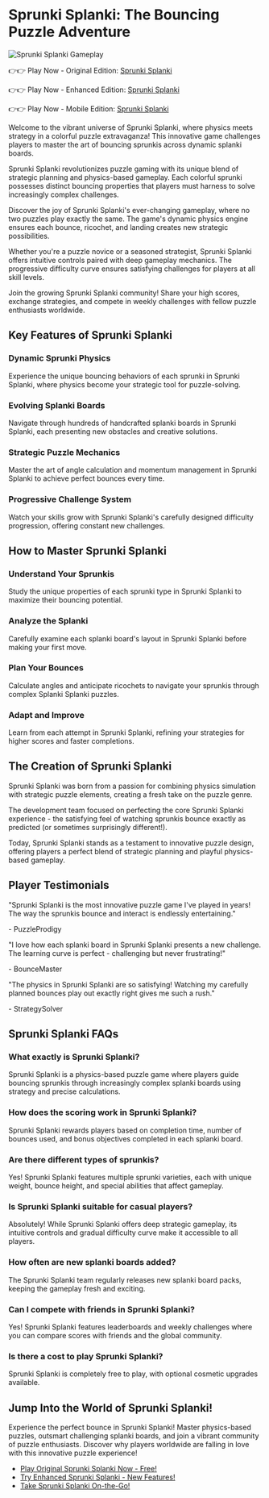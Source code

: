 # Sprunki Splanki: The Bouncing Puzzle Adventure

![Sprunki Splanki Gameplay](https://raw.githubusercontent.com/sprunkiscrunkly/sprunki-splanki/refs/heads/main/sprunki-splanki-gameplay.gif "Sprunki Splanki in Action")

👉👉 Play Now - Original Edition: [Sprunki Splanki](https://sprunksters.com/sprunki-splanki/ "Sprunki Splanki")

👉👉 Play Now - Enhanced Edition: [Sprunki Splanki](https://sprunkiscrunkly.com/sprunki-splanki/ "Sprunki Splanki")

👉👉 Play Now - Mobile Edition: [Sprunki Splanki](https://sprunkipyramixed.com/sprunki-splanki/ "Sprunki Splanki")

Welcome to the vibrant universe of Sprunki Splanki, where physics meets strategy in a colorful puzzle extravaganza! This innovative game challenges players to master the art of bouncing sprunkis across dynamic splanki boards.

Sprunki Splanki revolutionizes puzzle gaming with its unique blend of strategic planning and physics-based gameplay. Each colorful sprunki possesses distinct bouncing properties that players must harness to solve increasingly complex challenges.

Discover the joy of Sprunki Splanki's ever-changing gameplay, where no two puzzles play exactly the same. The game's dynamic physics engine ensures each bounce, ricochet, and landing creates new strategic possibilities.

Whether you're a puzzle novice or a seasoned strategist, Sprunki Splanki offers intuitive controls paired with deep gameplay mechanics. The progressive difficulty curve ensures satisfying challenges for players at all skill levels.

Join the growing Sprunki Splanki community! Share your high scores, exchange strategies, and compete in weekly challenges with fellow puzzle enthusiasts worldwide.

## Key Features of Sprunki Splanki

### Dynamic Sprunki Physics

Experience the unique bouncing behaviors of each sprunki in Sprunki Splanki, where physics become your strategic tool for puzzle-solving.

### Evolving Splanki Boards

Navigate through hundreds of handcrafted splanki boards in Sprunki Splanki, each presenting new obstacles and creative solutions.

### Strategic Puzzle Mechanics

Master the art of angle calculation and momentum management in Sprunki Splanki to achieve perfect bounces every time.

### Progressive Challenge System

Watch your skills grow with Sprunki Splanki's carefully designed difficulty progression, offering constant new challenges.

## How to Master Sprunki Splanki

### Understand Your Sprunkis

Study the unique properties of each sprunki type in Sprunki Splanki to maximize their bouncing potential.

### Analyze the Splanki

Carefully examine each splanki board's layout in Sprunki Splanki before making your first move.

### Plan Your Bounces

Calculate angles and anticipate ricochets to navigate your sprunkis through complex Splanki Splanki puzzles.

### Adapt and Improve

Learn from each attempt in Sprunki Splanki, refining your strategies for higher scores and faster completions.

## The Creation of Sprunki Splanki

Sprunki Splanki was born from a passion for combining physics simulation with strategic puzzle elements, creating a fresh take on the puzzle genre.

The development team focused on perfecting the core Sprunki Splanki experience - the satisfying feel of watching sprunkis bounce exactly as predicted (or sometimes surprisingly different!).

Today, Sprunki Splanki stands as a testament to innovative puzzle design, offering players a perfect blend of strategic planning and playful physics-based gameplay.

## Player Testimonials

"Sprunki Splanki is the most innovative puzzle game I've played in years! The way the sprunkis bounce and interact is endlessly entertaining."

\- PuzzleProdigy

"I love how each splanki board in Sprunki Splanki presents a new challenge. The learning curve is perfect - challenging but never frustrating!"

\- BounceMaster

"The physics in Sprunki Splanki are so satisfying! Watching my carefully planned bounces play out exactly right gives me such a rush."

\- StrategySolver

## Sprunki Splanki FAQs

### What exactly is Sprunki Splanki?

Sprunki Splanki is a physics-based puzzle game where players guide bouncing sprunkis through increasingly complex splanki boards using strategy and precise calculations.

### How does the scoring work in Sprunki Splanki?

Sprunki Splanki rewards players based on completion time, number of bounces used, and bonus objectives completed in each splanki board.

### Are there different types of sprunkis?

Yes! Sprunki Splanki features multiple sprunki varieties, each with unique weight, bounce height, and special abilities that affect gameplay.

### Is Sprunki Splanki suitable for casual players?

Absolutely! While Sprunki Splanki offers deep strategic gameplay, its intuitive controls and gradual difficulty curve make it accessible to all players.

### How often are new splanki boards added?

The Sprunki Splanki team regularly releases new splanki board packs, keeping the gameplay fresh and exciting.

### Can I compete with friends in Sprunki Splanki?

Yes! Sprunki Splanki features leaderboards and weekly challenges where you can compare scores with friends and the global community.

### Is there a cost to play Sprunki Splanki?

Sprunki Splanki is completely free to play, with optional cosmetic upgrades available.

## Jump Into the World of Sprunki Splanki!

Experience the perfect bounce in Sprunki Splanki! Master physics-based puzzles, outsmart challenging splanki boards, and join a vibrant community of puzzle enthusiasts. Discover why players worldwide are falling in love with this innovative puzzle experience!

- [Play Original Sprunki Splanki Now - Free!](https://sprunksters.com/sprunki-splanki/)
- [Try Enhanced Sprunki Splanki - New Features!](https://sprunkiscrunkly.com/sprunki-splanki/)
- [Take Sprunki Splanki On-the-Go!](https://sprunkipyramixed.com/sprunki-splanki/)
